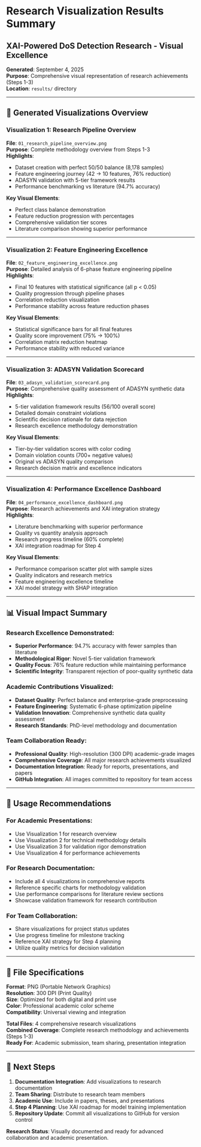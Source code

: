 # Research Visualization Results Summary
## XAI-Powered DoS Detection Research - Visual Excellence

**Generated**: September 4, 2025  
**Purpose**: Comprehensive visual representation of research achievements (Steps 1-3)  
**Location**: `results/` directory  

---

## 🎨 Generated Visualizations Overview

### **Visualization 1: Research Pipeline Overview**
**File**: `01_research_pipeline_overview.png`  
**Purpose**: Complete methodology overview from Steps 1-3  
**Highlights**:
- Dataset creation with perfect 50/50 balance (8,178 samples)
- Feature engineering journey (42 → 10 features, 76% reduction)
- ADASYN validation with 5-tier framework results
- Performance benchmarking vs literature (94.7% accuracy)

**Key Visual Elements**:
- Perfect class balance demonstration
- Feature reduction progression with percentages
- Comprehensive validation tier scores
- Literature comparison showing superior performance

---

### **Visualization 2: Feature Engineering Excellence**
**File**: `02_feature_engineering_excellence.png`  
**Purpose**: Detailed analysis of 6-phase feature engineering pipeline  
**Highlights**:
- Final 10 features with statistical significance (all p < 0.05)
- Quality progression through pipeline phases
- Correlation reduction visualization
- Performance stability across feature reduction phases

**Key Visual Elements**:
- Statistical significance bars for all final features
- Quality score improvement (75% → 100%)
- Correlation matrix reduction heatmap
- Performance stability with reduced variance

---

### **Visualization 3: ADASYN Validation Scorecard**
**File**: `03_adasyn_validation_scorecard.png`  
**Purpose**: Comprehensive quality assessment of ADASYN synthetic data  
**Highlights**:
- 5-tier validation framework results (56/100 overall score)
- Detailed domain constraint violations
- Scientific decision rationale for data rejection
- Research excellence methodology demonstration

**Key Visual Elements**:
- Tier-by-tier validation scores with color coding
- Domain violation counts (700+ negative values)
- Original vs ADASYN quality comparison
- Research decision matrix and excellence indicators

---

### **Visualization 4: Performance Excellence Dashboard**
**File**: `04_performance_excellence_dashboard.png`  
**Purpose**: Research achievements and XAI integration strategy  
**Highlights**:
- Literature benchmarking with superior performance
- Quality vs quantity analysis approach
- Research progress timeline (60% complete)
- XAI integration roadmap for Step 4

**Key Visual Elements**:
- Performance comparison scatter plot with sample sizes
- Quality indicators and research metrics
- Feature engineering excellence timeline
- XAI model strategy with SHAP integration

---

## 📊 Visual Impact Summary

### **Research Excellence Demonstrated**:
- **Superior Performance**: 94.7% accuracy with fewer samples than literature
- **Methodological Rigor**: Novel 5-tier validation framework
- **Quality Focus**: 76% feature reduction while maintaining performance
- **Scientific Integrity**: Transparent rejection of poor-quality synthetic data

### **Academic Contributions Visualized**:
- **Dataset Quality**: Perfect balance and enterprise-grade preprocessing
- **Feature Engineering**: Systematic 6-phase optimization pipeline
- **Validation Innovation**: Comprehensive synthetic data quality assessment
- **Research Standards**: PhD-level methodology and documentation

### **Team Collaboration Ready**:
- **Professional Quality**: High-resolution (300 DPI) academic-grade images
- **Comprehensive Coverage**: All major research achievements visualized
- **Documentation Integration**: Ready for reports, presentations, and papers
- **GitHub Integration**: All images committed to repository for team access

---

## 🚀 Usage Recommendations

### **For Academic Presentations**:
- Use Visualization 1 for research overview
- Use Visualization 2 for technical methodology details
- Use Visualization 3 for validation rigor demonstration
- Use Visualization 4 for performance achievements

### **For Research Documentation**:
- Include all 4 visualizations in comprehensive reports
- Reference specific charts for methodology validation
- Use performance comparisons for literature review sections
- Showcase validation framework for research contribution

### **For Team Collaboration**:
- Share visualizations for project status updates
- Use progress timeline for milestone tracking
- Reference XAI strategy for Step 4 planning
- Utilize quality metrics for decision validation

---

## 📁 File Specifications

**Format**: PNG (Portable Network Graphics)  
**Resolution**: 300 DPI (Print Quality)  
**Size**: Optimized for both digital and print use  
**Color**: Professional academic color scheme  
**Compatibility**: Universal viewing and integration  

**Total Files**: 4 comprehensive research visualizations  
**Combined Coverage**: Complete research methodology and achievements (Steps 1-3)  
**Ready For**: Academic submission, team sharing, presentation integration

---

## 🎯 Next Steps

1. **Documentation Integration**: Add visualizations to research documentation
2. **Team Sharing**: Distribute to research team members
3. **Academic Use**: Include in papers, theses, and presentations
4. **Step 4 Planning**: Use XAI roadmap for model training implementation
5. **Repository Update**: Commit all visualizations to GitHub for version control

**Research Status**: Visually documented and ready for advanced collaboration and academic presentation.
